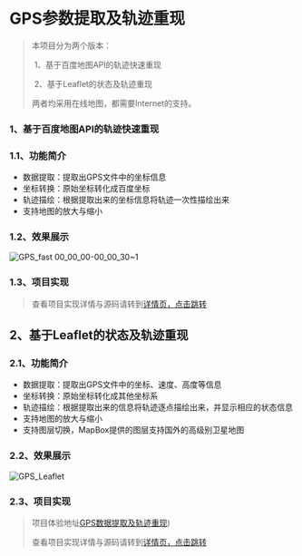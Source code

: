 # GPS参数提取及轨迹重现

> 本项目分为两个版本：
>
> ​	1、基于百度地图API的轨迹快速重现
>
> ​	2、基于Leaflet的状态及轨迹重现
>
> 两者均采用在线地图，都需要Internet的支持。



### 1、基于百度地图API的轨迹快速重现

### 1.1、功能简介

- 数据提取：提取出GPS文件中的坐标信息
- 坐标转换：原始坐标转化成百度坐标
- 轨迹描绘：根据提取出来的坐标信息将轨迹一次性描绘出来
- 支持地图的放大与缩小



### 1.2、效果展示

![GPS_fast 00_00_00-00_00_30~1](https://cdn.jsdelivr.net/gh/pingden/mypic/img/GPS_fast%2000_00_00-00_00_301.gif)



### 1.3、项目实现

> 查看项目实现详情与源码请转到[详情页，点击跳转](https://pingden.github.io/archives/5bb786c7.html)



## 2、基于Leaflet的状态及轨迹重现

### 2.1、功能简介

- 数据提取：提取出GPS文件中的坐标、速度、高度等信息
- 坐标转换：原始坐标转化成其他坐标系
- 轨迹描绘：根据提取出来的信息将轨迹逐点描绘出来，并显示相应的状态信息
- 支持地图的放大与缩小
- 支持图层切换，MapBox提供的图层支持国外的高级别卫星地图



### 2.2、效果展示

![GPS_Leaflet](https://cdn.jsdelivr.net/gh/pingden/mypic/img/GPS_Leaflet.gif)



### 2.3、项目实现

> 项目体验地址[GPS数据提取及轨迹重现](https://pingden.github.io/GPS_Leaflet/))
>
> 查看项目实现详情与源码请转到[详情页，点击跳转](https://pingden.github.io/archives/5bb786c7.html)

